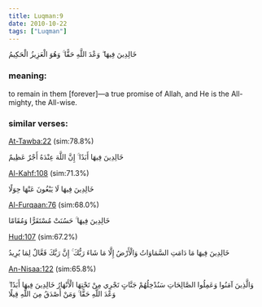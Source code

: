 ```yaml
---
title: Luqman:9
date: 2010-10-22
tags: ["Luqman"]
---
```

خَالِدِينَ فِيهَا ۖ وَعْدَ اللَّهِ حَقًّا ۚ وَهُوَ الْعَزِيزُ الْحَكِيمُ
### meaning: 
to remain in them [forever]—a true promise of Allah, and He is the All-mighty, the All-wise.
### similar verses: 

[At-Tawba:22](/9/22) (sim:78.8%)

خَالِدِينَ فِيهَا أَبَدًا ۚ إِنَّ اللَّهَ عِنْدَهُ أَجْرٌ عَظِيمٌ

[Al-Kahf:108](/18/108) (sim:71.3%)

خَالِدِينَ فِيهَا لَا يَبْغُونَ عَنْهَا حِوَلًا

[Al-Furqaan:76](/25/76) (sim:68.0%)

خَالِدِينَ فِيهَا ۚ حَسُنَتْ مُسْتَقَرًّا وَمُقَامًا

[Hud:107](/11/107) (sim:67.2%)

خَالِدِينَ فِيهَا مَا دَامَتِ السَّمَاوَاتُ وَالْأَرْضُ إِلَّا مَا شَاءَ رَبُّكَ ۚ إِنَّ رَبَّكَ فَعَّالٌ لِمَا يُرِيدُ

[An-Nisaa:122](/4/122) (sim:65.8%)

وَالَّذِينَ آمَنُوا وَعَمِلُوا الصَّالِحَاتِ سَنُدْخِلُهُمْ جَنَّاتٍ تَجْرِي مِنْ تَحْتِهَا الْأَنْهَارُ خَالِدِينَ فِيهَا أَبَدًا ۖ وَعْدَ اللَّهِ حَقًّا ۚ وَمَنْ أَصْدَقُ مِنَ اللَّهِ قِيلًا
